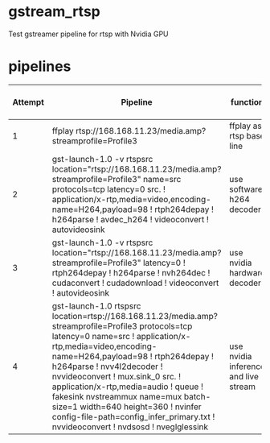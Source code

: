 # gstream_rtsp
Test gstreamer pipeline for rtsp with Nvidia GPU

# pipelines
Attempt | Pipeline | function | CPU% , GPU%
--- | --- | --- | --- 
1 | ffplay rtsp://168.168.11.23/media.amp?streamprofile=Profile3 | ffplay as rtsp base line | 14.5%
2 |gst-launch-1.0 -v rtspsrc location="rtsp://168.168.11.23/media.amp?streamprofile=Profile3" name=src protocols=tcp latency=0 src. ! application/x-rtp,media=video,encoding-name=H264,payload=98 ! rtph264depay ! h264parse ! avdec_h264 ! videoconvert ! autovideosink | use software h264 decoder | 18.5%
3 | gst-launch-1.0 -v   rtspsrc location="rtsp://168.168.11.23/media.amp?streamprofile=Profile3" latency=0 !   rtph264depay ! h264parse ! nvh264dec !   cudaconvert ! cudadownload ! videoconvert ! autovideosink | use nvidia hardware decoder | 6.3%
4 | gst-launch-1.0   rtspsrc location=rtsp://168.168.11.23/media.amp?streamprofile=Profile3 protocols=tcp latency=0 name=src ! application/x-rtp,media=video,encoding-name=H264,payload=98 ! rtph264depay ! h264parse ! nvv4l2decoder !   nvvideoconvert ! mux.sink_0   src. ! application/x-rtp,media=audio ! queue ! fakesink   nvstreammux name=mux batch-size=1 width=640 height=360 ! nvinfer config-file-path=config_infer_primary.txt !   nvvideoconvert ! nvdsosd ! nveglglessink | use nvidia inference and live stream | CPU 14.3%, GPU 3%
